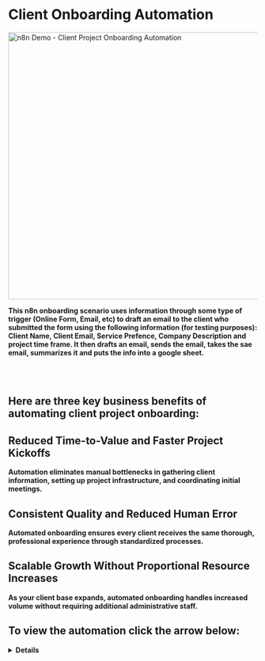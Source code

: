 # Client Onboarding Automation

<img width="960" height="540" alt="n8n Demo - Client Project Onboarding Automation" src="https://github.com/user-attachments/assets/7f4da6d2-73d5-4e63-a087-9d02a7bf9987" />

<b>This n8n onboarding scenario uses information through some type of trigger (Online Form, Email, etc) to draft an email to the client who submitted the form using the following information (for testing purposes): Client Name, Client Email, Service Prefence, Company Description and project time frame. It then drafts an email, sends the email, takes the sae email, summarizes it and puts the info into a google sheet. 

</br>
</br>

<h2>Here are three key business benefits of automating client project onboarding:


<h2>Reduced Time-to-Value and Faster Project Kickoffs</h2> 

 Automation eliminates manual bottlenecks in gathering client information, setting up project infrastructure, and coordinating initial meetings.


<h2>Consistent Quality and Reduced Human Error</h2>

Automated onboarding ensures every client receives the same thorough, professional experience through standardized processes.


<h2>Scalable Growth Without Proportional Resource Increases</h2>

As your client base expands, automated onboarding handles increased volume without requiring additional administrative staff.



</h2>

<h2>To view the automation click the arrow below:</h2> 

  <details close>

<div>

</summary>
 

[![Trello Onboarding Automation](https://i.vimeocdn.com/video/2031637988-a38edec7d3c8c07a33075c9ebb91b63164891db7d76eeca775de22538f42e789-d_295x166?&r=pad&region=us)](https://vimeo.com/1097326174?share=copy "Client Onboarding")

<h1>Thank Your for looking!</h1>



